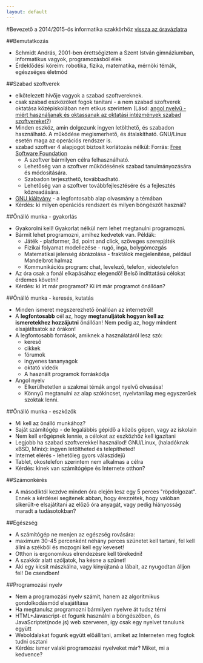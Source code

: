 ```yaml
---
layout: default
---
```

#Bevezető a 2014/2015-ös informatika szakkörhöz
 [vissza az óravázlatra](index.html)

##Bemutatkozás
 * Schmidt András, 2001-ben érettségiztem a Szent István gimnáziumban, informatikus vagyok, programozásból élek
 * Érdeklődési köreim: robotika, fizika, matematika, mérnöki témák, egészséges életmód

##Szabad szoftverek
 * elkötelezett hívője vagyok a szabad szoftvereknek.
 * csak szabad eszközöket fogok tanítani - a nem szabad szoftverek oktatása középiskolában nem etikus szerintem (Lásd: [angol nyelvű - miért használjanak és oktassanak az oktatási intézmények szabad szoftvereket?](http://www.gnu.org/education/edu-why.html))
 * Minden eszköz, amin dolgozunk ingyen letölthető, és szabadon használható. A működése megismerhető, és átalakítható. GNU/Linux esetén maga az operációs rendszer is.
 * szabad szoftver 4 alapjogot biztosít korlátozás nélkül: Forrás: [Free Software Foundation](http://fsf.hu/)
   * A szoftver bármilyen célra felhasználható.
   * Lehetőség van a szoftver működésének szabad tanulmányozására és módosítására.
   * Szabadon terjeszthető, továbbadható.
   * Lehetőség van a szoftver továbbfejlesztésére és a fejlesztés közreadására.
 * [GNU kiáltvány](http://gnu.hu/gnu-kialtvany.html) - a legfontosabb alap olvasmány a témában
 * Kérdés: ki milyen operációs rendszert és milyen böngészőt használ?

##Önálló munka - gyakorlás
 * Gyakorolni kell! Gyakorlat nélkül nem lehet megtanulni programozni.
 * Bármit lehet programozni, amihez kedvetek van. Példák:
   * Játék - platformer, 3d, point and click, szöveges szerepjáték
   * Fizikai folyamat modellezése - rugó, inga, bolygómozgás
   * Matematikai jelenség ábrázolása - fraktálok megjelenítése, például Mandelbrot halmaz
   * Kommunikációs program: chat, levelező, telefon, videotelefon
 * Az óra csak a fonál elkapásához elegendő! Belső indíttatású célokat érdemes követni!
 * Kérdés: ki írt már programot? Ki írt már programot önállóan?

##Önálló munka - keresés, kutatás
 * Minden ismeret megszerezhető önállóan az internetről!
 * A **legfontosabb** cél az, hogy **megtanuljátok hogyan kell az ismeretekhez hozzájutni** önállóan! Nem pedig az, hogy mindent elsajátítsatok az órákon!
 * A legfontosabb források, amiknek a használatáról lesz szó:
   * kereső
   * cikkek
   * fórumok
   * ingyenes tananyagok
   * oktató videók
   * A használt programok forráskódja
 * Angol nyelv
   * Elkerülhetetlen a szakmai témák angol nyelvű olvasása!
   * Könnyű megtanulni az alap szókincset, nyelvtanilag meg egyszerűek szoktak lenni.

##Önálló munka - eszközök
 * Mi kell az önálló munkához?
  * Saját számítógép - de legalábbis gépidő a közös gépen, vagy az iskolain
   * Nem kell erőgépnek lennie, a célokat az eszközhöz kell igazítani
   * Legjobb ha szabad szoftverekkel használod! GNU/Linux, (haladóknak xBSD, Minix): ingyen letöltheted és telepítheted!
  * Internet elérés - lehetőleg gyors válaszidejű
  * Tablet, okostelefon szerintem nem alkalmas a célra
 * Kérdés: kinek van számítógépe és Internete otthon?

##Számonkérés
 * A másodiktól kezdve minden óra elején lesz egy 5 perces "röpdolgozat". Ennek a kérdései segítenek abban, hogy érezzétek, hogy valóban sikerült-e elsajátítani az előző óra anyagát, vagy pedig hiányosság maradt a tudásotokban?

##Egészség
 * A számítógép ne menjen az egészség rovására:
  * maximum 30-45 percenként néhány perces szünetet kell tartani, fel kell állni a székből és mozogni kell egy keveset!
  * Otthon is ergonomikus elrendezésre kell törekedni!
 * A szakkör alatt szóljatok, ha késne a szünet!
 * Aki egy kicsit mászkálna, vagy kinyújtaná a lábait, az nyugodtan álljon fel! De csendben!

##Programozási nyelv
 * Nem a programozási nyelv számít, hanem az algoritmikus gondolkodásmód elsajátítása
 * Ha megtanulsz programozni bármilyen nyelvre át tudsz térni
 * HTML+Javascript-et fogunk használni a böngészőben, és JavaScriptet(node.js) web szerveren, így csak egy nyelvet tanulunk együtt
 * Weboldalakat fogunk együtt előállítani, amiket az Interneten meg fogtok tudni osztani
 * Kérdés: ismer valaki programozási nyelveket már? Miket, mi a kedvence?



